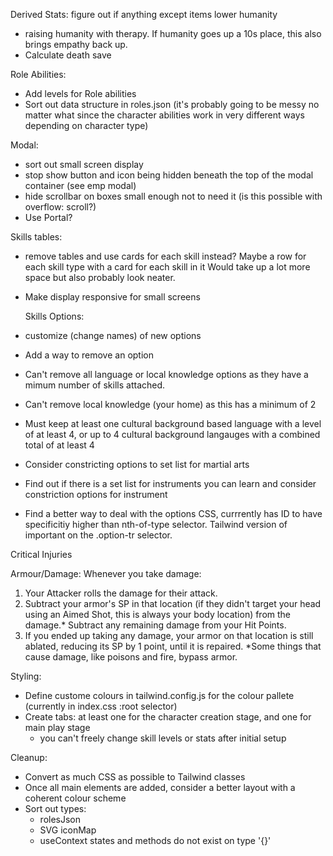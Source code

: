 Derived Stats:
figure out if anything except items lower humanity

- raising humanity with therapy. If humanity goes up a 10s place, this also brings empathy back up.
- Calculate death save

Role Abilities:

- Add levels for Role abilities
- Sort out data structure in roles.json (it's probably going to be messy no matter what since the character abilities work in very different ways depending on character type)

Modal:

- sort out small screen display
- stop show button and icon being hidden beneath the top of the modal container (see emp modal)
- hide scrollbar on boxes small enough not to need it (is this possible with overflow: scroll?)
- Use Portal?

Skills tables:

- remove tables and use cards for each skill instead? Maybe a row for each skill type with a card for each skill in it Would take up a lot more space but also probably look neater.
- Make display responsive for small screens

  Skills Options:

- customize (change names) of new options
- Add a way to remove an option
- Can't remove all language or local knowledge options as they have a mimum number of skills attached.
- Can't remove local knowledge (your home) as this has a minimum of 2
- Must keep at least one cultural background based language with a level of at least 4, or up to 4 cultural background langauges with a combined total of at least 4
- Consider constricting options to set list for martial arts
- Find out if there is a set list for instruments you can learn and consider constriction options for instrument
- Find a better way to deal with the options CSS, currrently has ID to have specificitiy higher than nth-of-type selector. Tailwind version of important on the .option-tr selector.

Critical Injuries

Armour/Damage:
Whenever you take damage:

1. Your Attacker rolls the damage for their attack.
2. Subtract your armor's SP in that location (if they didn't target your head using an Aimed Shot, this is always your body location) from the damage.\* Subtract any remaining damage from your Hit Points.
3. If you ended up taking any damage, your armor on that location is still ablated, reducing its SP by 1 point, until it is repaired.
   \*Some things that cause damage, like poisons and fire, bypass armor.

Styling:

- Define custome colours in tailwind.config.js for the colour pallete (currently in index.css :root selector)
- Create tabs: at least one for the character creation stage, and one for main play stage
  - you can't freely change skill levels or stats after initial setup

Cleanup:

- Convert as much CSS as possible to Tailwind classes
- Once all main elements are added, consider a better layout with a coherent colour scheme
- Sort out types:
  - rolesJson
  - SVG iconMap
  - useContext states and methods do not exist on type '{}'
